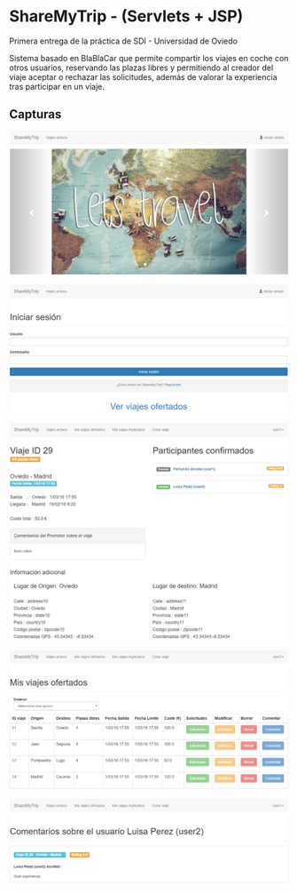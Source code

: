 # ShareMyTrip - (Servlets + JSP)
Primera entrega de la práctica de SDI - Universidad de Oviedo

Sistema basado en BlaBlaCar que permite compartir los viajes en coche con otros usuarios, reservando las plazas libres y permitiendo al creador del viaje aceptar o rechazar las solicitudes, además de valorar la experiencia tras participar en un viaje.

## Capturas

![alt tag](/screens/1.PNG)

![alt tag](/screens/2.PNG)

![alt tag](/screens/3.PNG)

![alt tag](/screens/4.PNG)

![alt tag](/screens/5.PNG)
